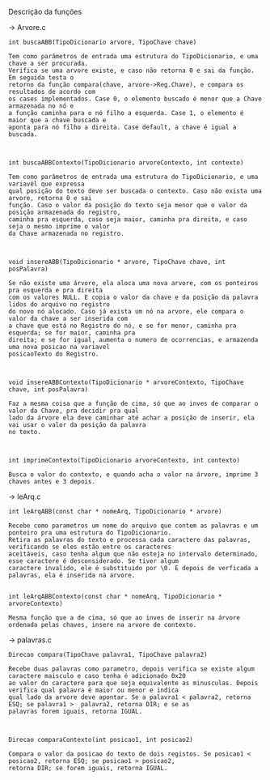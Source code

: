 Descrição da funções

-> Arvore.c

	int buscaABB(TipoDicionario arvore, TipoChave chave)

	Tem como parâmetros de entrada uma estrutura do TipoDicionario, e uma chave a ser procurada.
	Verifica se uma arvore existe, e caso não retorna 0 e sai da função. Em seguida testa o
	retorno da função compara(chave, arvore->Reg.Chave), e compara os resultados de acordo com
	os cases implementados. Case 0, o elemento buscado é menor que a Chave armazenada no nó e
	a função caminha para o nó filho a esquerda. Case 1, o elemento é maior que a chave buscada e
	aponta para nó filho a direita. Case default, a chave é igual a buscada.



	int buscaABBContexto(TipoDicionario arvoreContexto, int contexto)

	Tem como parâmetros de entrada uma estrutura do TipoDicionario, e uma variavél que expressa
	qual posição do texto deve ser buscada o contexto. Caso não exista uma arvore, retorna 0 e sai
	função. Caso o valor da posição do texto seja menor que o valor da posição armazenada do registro,
	caminha pra esquerda, caso seja maior, caminha pra direita, e caso seja o mesmo imprime o valor
	da Chave armazenada no registro.



	void insereABB(TipoDicionario * arvore, TipoChave chave, int posPalavra)

	Se não existe uma árvore, ela aloca uma nova arvore, com os ponteiros pra esquerda e pra direita
	com os valores NULL. E copia o valor da chave e da posição da palavra lidos do arquivo no registro
	do novo nó alocado. Caso já exista um nó na arvore, ele compara o valor da chave a ser inserida com
	a chave que está no Registro do nó, e se for menor, caminha pra esquerda; se for maior, caminha pra
	direita; e se for igual, aumenta o numero de ocorrencias, e armazenda uma nova posicao na variavel
	posicaoTexto do Registro.



	void insereABBContexto(TipoDicionario * arvoreContexto, TipoChave chave, int posPalavra)

	Faz a mesma coisa que a função de cima, só que ao inves de comparar o valor da Chave, pra decidir pra qual
	lado da árvore ela deve caminhar até achar a posição de inserir, ela vai usar o valor da posição da palavra
	no texto.



	int imprimeContexto(TipoDicionario arvoreContexto, int contexto)

	Busca o valor do contexto, e quando acha o valor na árvore, imprime 3 chaves antes e 3 depois.



-> leArq.c

	int leArqABB(const char * nomeArq, TipoDicionario * arvore) 

	Recebe como parametros um nome do arquivo que contem as palavras e um ponteiro pra uma estrutura do TipoDicionario.
	Retira as palavras do texto e processa cada caractere das palavras, verificando se eles estão entre os caracteres
	aceitáveis, caso tenha algum que não esteja no intervalo determinado, esse caractere é desconsiderado. Se tiver algum
	caractere invalido, ele é substituido por \0. E depois de verficada a palavras, ela é inserida na arvore.


	int leArqABBContexto(const char * nomeArq, TipoDicionario * arvoreContexto)

	Mesma função que a de cima, só que ao inves de inserir na árvore ordenada pelas chaves, insere na arvore de contexto.



-> palavras.c

	Direcao compara(TipoChave palavra1, TipoChave palavra2)

	Recebe duas palavras como parametro, depois verifica se existe algum caractere maisculo e caso tenha é adicionado 0x20
	ao valor do caractere para que seja equivalente as minusculas. Depois verifica qual palavra é maior ou menor e indica
	qual lado da arvore deve apontar. Se a palavra1 < palavra2, retorna ESQ; se palavra1 >  palavra2, retorna DIR; e se as
	palavras forem iguais, retorna IGUAL.


	
	Direcao comparaContexto(int posicao1, int posicao2)

	Compara o valor da posicao do texto de dois registos. Se posicao1 < posicao2, retorna ESQ; se posicao1 > posicao2,
	retorna DIR; se forem iguais, retorna IGUAL.